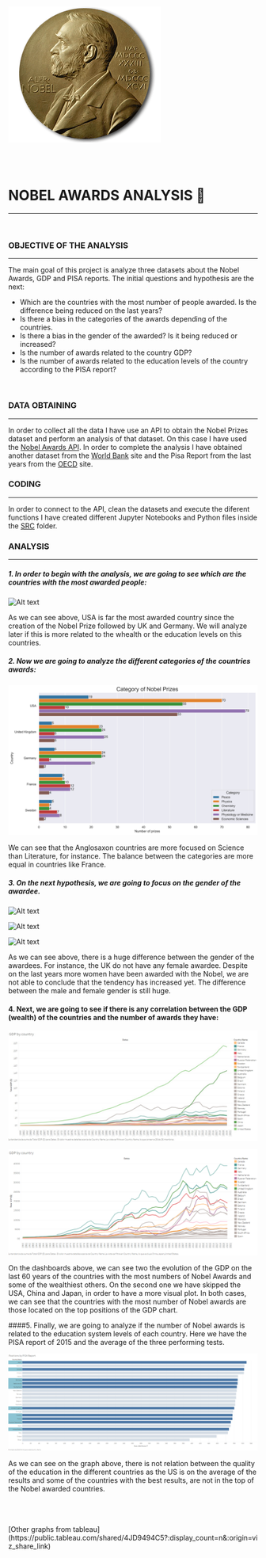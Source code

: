 
<br>
<br>
<br>

![Alt text](Images/Nobel.png)



<br>
<br>



# NOBEL AWARDS ANALYSIS    🥇
<hr>
<br>

### OBJECTIVE OF THE ANALYSIS
<hr>

The main goal of this project is analyze three datasets about the Nobel Awards, GDP and PISA reports. The initial questions and hypothesis are the next:

- Which are the countries with the most number of people awarded. Is the difference being reduced on the last years?
- Is there a bias in the categories of the awards depending of the countries.
- Is there a bias in the gender of the awarded? Is it being reduced or increased?
- Is the number of awards related to the country GDP?
- Is the number of awards related to the education levels of the country according to the PISA report?
<br>

### DATA OBTAINING
<hr>

In order to collect all the data I have use an API to obtain the Nobel Prizes dataset and perform an analysis of that dataset. On this case I have used the [Nobel Awards API](https://www.nobelprize.org/about/developer-zone-2/). In order to complete the analysis I have obtained another dataset from the [World Bank](https://databank.worldbank.org/home.aspx) site and the Pisa Report from the last years from the [OECD](https://www.oecd.org/pisa/) site. 
<br>

### CODING
<hr>

In order to connect to the API, clean the datasets and execute the diferent functions I have created different Jupyter Notebooks and Python files inside the [SRC](https://github.com/GuilleNes/Project_2.0/tree/main/Src) folder.
<br>

### ANALYSIS
<hr>

##### 1. In order to begin with the analysis, we are going to see which are the countries with the most awarded people:

![Alt text](Images/Plot_1.jpg)

As we can see above, USA is far the most awarded country since the creation of the Nobel Prize followed by UK and Germany. We will analyze later if this is more related to the whealth or the education levels on this countries.
<br>

##### 2. Now we are going to analyze the different categories of the countries awards:

![Alt text](Images/plot_10.jpg)

We can see that the Anglosaxon countries are more focused on Science than Literature, for instance. The balance between the categories are more equal in countries like France.
<br>

##### 3. On the next hypothesis, we are going to focus on the gender of the awardee.

![Alt text](Images/Plot_2.jpg)

![Alt text](Images/plot_3.jpg)

![Alt text](Images/plot_5.jpg)

As we can see above, there is a huge difference between the gender of the awardees. For instance, the UK do not have any female awardee. Despite on the last years more women have been awarded with the Nobel, we are not able to conclude that the tendency has increased yet. The difference between the male and female gender is still huge. 
<br>

#### 4. Next, we are going to see if there is any correlation between the GDP (wealth) of the countries and the number of awards they have:

![Alt text](Images/GDP.jpg)

![Alt text](Images/GDP_clear.png)

On the dashboards above, we can see two the evolution of the GDP on the last 60 years of the countries with the most numbers of Nobel Awards and some of the wealthiest others. On the second one we have skipped the USA, China and Japan, in order to have a more visual plot. In both cases, we can see that the countries with the most number of Nobel awards are those located on the top positions of the GDP chart.
<br>

####5. Finally, we are going to analyze if the number of Nobel awards is related to the education system levels of each country. Here we have the PISA report of 2015 and the average of the three performing tests.

![Alt text](Images/Pisa%20report.png)

As we can see on the graph above, there is not relation between the quality of the education in the different countries as the US is on the average of the results and some of the countries with the best results, are not in the top of the Nobel awarded countries.

<br>
<br>
<br>
[Other graphs from tableau](https://public.tableau.com/shared/4JD9494C5?:display_count=n&:origin=viz_share_link)
<br>
<br>
<br>
<br>
<br>
<br>
